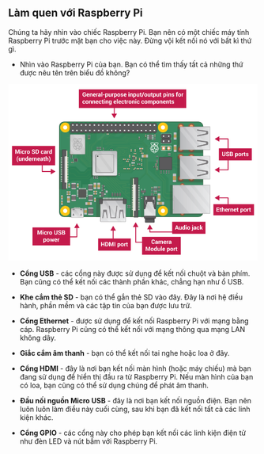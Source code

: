 ## Làm quen với Raspberry Pi

Chúng ta hãy nhìn vào chiếc Raspberry Pi. Bạn nên có một chiếc máy tính Raspberry Pi trước mặt bạn cho việc này. Đừng vội kết nối nó với bất kì thứ gì.

+ Nhìn vào Raspberry Pi của bạn. Bạn có thể tìm thấy tất cả những thứ được nêu tên trên biểu đồ không?

![ảnh chụp màn hình](images/pi-labelled-names.png)

+ **Cổng USB** - các cổng này được sử dụng để kết nối chuột và bàn phím. Bạn cũng có thể kết nối các thành phần khác, chẳng hạn như ổ USB.

+ **Khe cắm thẻ SD** - bạn có thể gắn thẻ SD vào đây. Đây là nơi hệ điều hành, phần mềm và các tập tin của bạn được lưu trữ.

+ **Cổng Ethernet** - được sử dụng để kết nối Raspberry Pi với mạng bằng cáp. Raspberry Pi cũng có thể kết nối với mạng thông qua mạng LAN không dây.

+ **Giắc cắm âm thanh** - bạn có thể kết nối tai nghe hoặc loa ở đây.

+ **Cổng HDMI** - đây là nơi bạn kết nối màn hình (hoặc máy chiếu) mà bạn đang sử dụng để hiển thị đầu ra từ Raspberry Pi. Nếu màn hình của bạn có loa, bạn cũng có thể sử dụng chúng để phát âm thanh.

+ **Đầu nối nguồn Micro USB** - đây là nơi bạn kết nối nguồn điện. Bạn nên luôn luôn làm điều này cuối cùng, sau khi bạn đã kết nối tất cả các linh kiện khác.

+ **Cổng GPIO** - các cổng này cho phép bạn kết nối các linh kiện điện tử như đèn LED và nút bấm với Raspberry Pi.